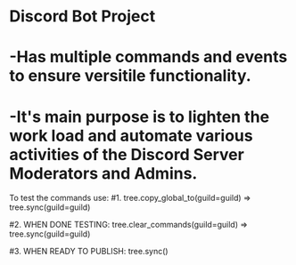 # Discord Bot Project
# -Has multiple commands and events to ensure versitile functionality.
# -It's main purpose is to lighten the work load and automate various activities of the Discord Server Moderators and Admins.

To test the commands use:
#1. tree.copy_global_to(guild=guild) => tree.sync(guild=guild)

#2. WHEN DONE TESTING: tree.clear_commands(guild=guild) => tree.sync(guild=guild)

#3. WHEN READY TO PUBLISH: tree.sync()
